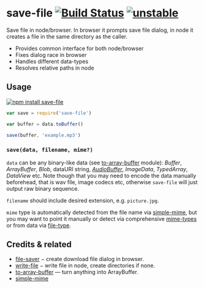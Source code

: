 # save-file [![Build Status](https://travis-ci.org/audiojs/save-file.svg?branch=master)](https://travis-ci.org/audiojs/save-file) [![unstable](http://badges.github.io/stability-badges/dist/unstable.svg)](http://github.com/badges/stability-badges)

Save file in node/browser. In browser it prompts save file dialog, in node it creates a file in the same directory as the caller.

* Provides common interface for both node/browser
* Fixes dialog race in browser
* Handles different data-types
* Resolves relative paths in node

## Usage

[![npm install save-file](https://nodei.co/npm/save-file.png?mini=true)](https://npmjs.org/package/save-file/)

```js
var save = require('save-file')

var buffer = data.toBuffer()

save(buffer, 'example.mp3')
```

### `save(data, filename, mime?)`

`data` can be any binary-like data (see [to-array-buffer](https://github.com/dfcreative/to-array-buffer) module): _Buffer_, _ArrayBuffer_, _Blob_, dataURI string, [_AudioBuffer_](https://github.com/audiohs/audio-buffer), _ImageData_, _TypedArray_, _DataView_ etc. Note though that you may need to encode the data manually beforehead, that is wav file, image codecs etc, otherwise `save-file` will just output raw binary sequence.

`filename` should include desired extension, e.g. `picture.jpg`.

`mime` type is automatically detected from the file name via [simple-mime](https://npmjs.org/package/simple-mime), but you may want to point it manually or detect via comprehensive [mime-types](https://npmjs.org/package/mime-types) or from data via [file-type](https://npmjs.org/package/file-type).


## Credits & related

* [file-saver](https://npmjs.org/package/file-saver) − create download file dialog in browser.
* [write-file](https://npmjs.org/package/write-file) − write file in node, create directories if none.
* [to-array-buffer](https://github.com/dfcreative/to-array-buffer) — turn anything into ArrayBuffer.
* [simple-mime]()
